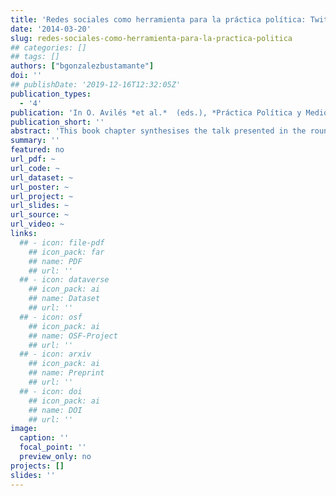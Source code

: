 ```yaml
---
title: 'Redes sociales como herramienta para la práctica política: Twitter y el concepto de opinión pública'
date: '2014-03-20'
slug: redes-sociales-como-herramienta-para-la-practica-politica
## categories: []
## tags: []
authors: ["bgonzalezbustamante"]
doi: ''
## publishDate: '2019-12-16T12:32:05Z'
publication_types:
  - '4'
publication: 'In O. Avilés *et al.*  (eds.), *Práctica Política y Medios Digitales*. Santiago: Instituto Igualdad'
publication_short: ''
abstract: 'This book chapter synthesises the talk presented in the round table entitled "Social Networks: Communicational Tools for the Political Activism" in the framework of the Political Activism and Digital Media Seminar organised by the Instituto Igualdad in Santiago, Chile, November 27, 2013. That talk showed partially the findings of a forthcoming article which will be published in the Argentinian Political Science journal were presented. This work was awarded with the Comunicracia Prize in 2013.'
summary: ''
featured: no
url_pdf: ~
url_code: ~
url_dataset: ~
url_poster: ~
url_project: ~
url_slides: ~
url_source: ~
url_video: ~
links:
  ## - icon: file-pdf
    ## icon_pack: far
    ## name: PDF
    ## url: ''
  ## - icon: dataverse
    ## icon_pack: ai
    ## name: Dataset
    ## url: ''
  ## - icon: osf
    ## icon_pack: ai
    ## name: OSF-Project
    ## url: ''
  ## - icon: arxiv
    ## icon_pack: ai
    ## name: Preprint
    ## url: ''
  ## - icon: doi
    ## icon_pack: ai
    ## name: DOI
    ## url: ''
image:
  caption: ''
  focal_point: ''
  preview_only: no
projects: []
slides: ''
---
```

